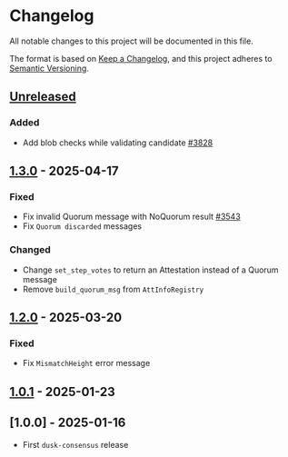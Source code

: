 # Changelog

All notable changes to this project will be documented in this file.

The format is based on [Keep a Changelog](https://keepachangelog.com/en/1.0.0/),
and this project adheres to [Semantic Versioning](https://semver.org/spec/v2.0.0.html).

## [Unreleased]

### Added

- Add blob checks while validating candidate [#3828]


## [1.3.0] - 2025-04-17

### Fixed

- Fix invalid Quorum message with NoQuorum result [#3543]
- Fix `Quorum discarded` messages

### Changed

- Change `set_step_votes` to return an Attestation instead of a Quorum message
- Remove `build_quorum_msg` from `AttInfoRegistry`

## [1.2.0] - 2025-03-20

### Fixed

- Fix `MismatchHeight` error message

## [1.0.1] - 2025-01-23

## [1.0.0] - 2025-01-16

- First `dusk-consensus` release

<!-- Issues -->
[#3543]: https://github.com/dusk-network/rusk/issues/3543
[#3828]: https://github.com/dusk-network/rusk/issues/3828

[Unreleased]: https://github.com/dusk-network/rusk/compare/dusk-consensus-1.3.0...HEAD
[1.3.0]: https://github.com/dusk-network/rusk/compare/dusk-consensus-1.2.0...dusk-consensus-1.3.0
[1.2.0]: https://github.com/dusk-network/rusk/compare/dusk-consensus-1.0.1...dusk-consensus-1.2.0
[1.0.1]: https://github.com/dusk-network/rusk/compare/consensus-1.0.0...dusk-consensus-1.0.1
[0.1.0]: https://github.com/dusk-network/rusk/tree/consensus-1.0.0

